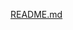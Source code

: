[README.md](https://github.com/jeff-seyong/dev-note/blob/main/spring/spring%20cloud/spring%20cloud%20stream/Spring%20Cloud%20Stream%20with%20Kafka%20binder%20guide.md)